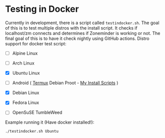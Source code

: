 # Testing in Docker
Currently in development, there is a script called `testindocker.sh`. The goal of this is to test multiple distros with the install script. It checks if localhost/zm connects and determines if Zoneminder is working or not. The final goal of this is to have it check nightly using GitHub actions.
Distro support for docker test script:

- [ ] Alpine Linux
- [ ] Arch Linux
- [x] Ubuntu Linux
- [ ] Android ( [Termux](https://termux.dev/) Debian Proot - [My Install Scripts](https://github.com/justaCasualCoder/Zoneminder-Termux) )
- [x] Debian Linux
- [x] Fedora Linux
- [ ] OpenSuSE TumbleWeed


Example running it (Have docker installed!):

```
./testindocker.sh Ubuntu
```
